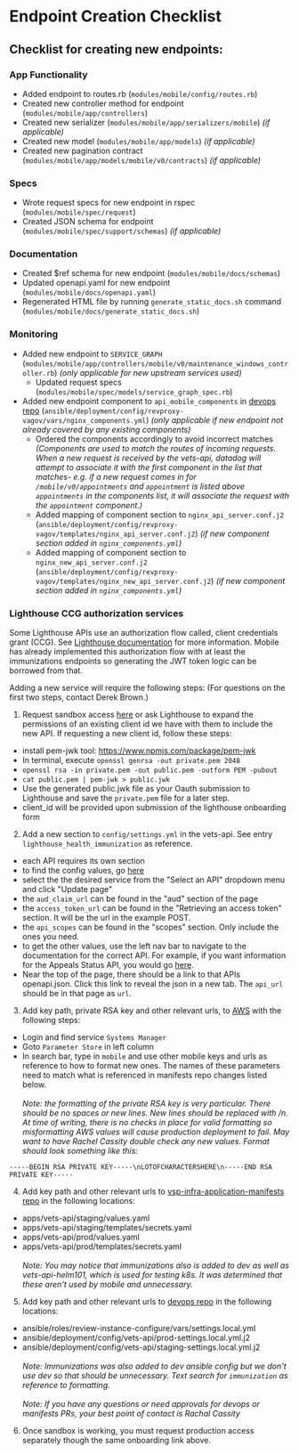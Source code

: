 # Endpoint Creation Checklist
## Checklist for creating new endpoints:
### App Functionality
* Added endpoint to routes.rb (`modules/mobile/config/routes.rb`)
* Created new controller method for endpoint (`modules/mobile/app/controllers`)
* Created new serializer (`modules/mobile/app/serializers/mobile`) _(if applicable)_
* Created new model (`modules/mobile/app/models`) _(if applicable)_
* Created new pagination contract (`modules/mobile/app/models/mobile/v0/contracts`) _(if applicable)_
### Specs
* Wrote request specs for new endpoint in rspec (`modules/mobile/spec/request`)
* Created JSON schema for endpoint (`modules/mobile/spec/support/schemas`) _(if applicable)_
### Documentation
* Created $ref schema for new endpoint (`modules/mobile/docs/schemas`)
* Updated openapi.yaml for new endpoint (`modules/mobile/docs/openapi.yaml`)
* Regenerated HTML file by running `generate_static_docs.sh` command (`modules/mobile/docs/generate_static_docs.sh`)
### Monitoring
* Added new endpoint to `SERVICE_GRAPH` (`modules/mobile/app/controllers/mobile/v0/maintenance_windows_controller.rb`) _(only applicable for new upstream services used)_
  * Updated request specs (`modules/mobile/spec/models/service_graph_spec.rb`)
* Added new endpoint component to `api_mobile_components` in [devops repo](https://github.com/department-of-veterans-affairs/devops) (`ansible/deployment/config/revproxy-vagov/vars/nginx_components.yml`) _(only applicable if new endpoint not already covered by any existing components)_
  * Ordered the components accordingly to avoid incorrect matches _(Components are used to match the routes of incoming requests. When a new request is received by the vets-api, datadog will attempt to associate it with the first component in the list that matches- e.g. if a new request comes in for `/mobile/v0/appointments` and `appointment` is listed above `appointments` in the components list, it will associate the request with the `appointment` component.)_
  * Added mapping of component section to `nginx_api_server.conf.j2` (`ansible/deployment/config/revproxy-vagov/templates/nginx_api_server.conf.j2`) _(if new component section added in `nginx_components.yml`)_
  * Added mapping of component section to `nginx_new_api_server.conf.j2` (`ansible/deployment/config/revproxy-vagov/templates/nginx_new_api_server.conf.j2`) _(if new component section added in `nginx_components.yml`)_
### Lighthouse CCG authorization services
Some Lighthouse APIs use an authorization flow called, client credentials grant (CCG). See [Lighthouse documentation](https://dev-developer.va.gov/explore/authorization/docs/client-credentials?api=va_letter_generator) for more information. Mobile has already implemented this authorization flow with at least the immunizations endpoints so generating the JWT token logic can be borrowed from that.

Adding a new service will require the following steps:
(For questions on the first two steps, contact Derek Brown.)
  1. Request sandbox access [here](https://developer.va.gov/onboarding/request-sandbox-access) or ask Lighthouse to expand the permissions of an existing client id we have with them to include the new API. If requesting a new client id, follow these steps:
  * install pem-jwk tool: https://www.npmjs.com/package/pem-jwk
  * In terminal, execute `openssl genrsa -out private.pem 2048`
  * `openssl rsa -in private.pem -out public.pem -outform PEM -pubout`
  * `cat public.pem | pem-jwk > public.jwk`
  * Use the generated public.jwk file as your Oauth submission to Lighthouse and save the `private.pem` file for a later step.
  * client_id will be provided upon submission of the lighthouse onboarding form
  2. Add a new section to `config/settings.yml` in the vets-api. See entry `lighthouse_health_immunization` as reference.
  * each API requires its own section
  * to find the config values, go [here](https://dev-developer.va.gov/explore/authorization/docs/client-credentials)
  * select the the desired service from the "Select an API" dropdown menu and click "Update page"
  * the `aud_claim_url` can be found in the "aud" section of the page
  * the `access_token_url` can be found in the "Retrieving an access token" section. It will be the url in the example POST.
  * the `api_scopes` can be found in the "scopes" section. Only include the ones you need.
  * to get the other values, use the left nav bar to navigate to the documentation for the correct API. For example, if you want information for the Appeals Status API, you would go [here](https://dev-developer.va.gov/explore/appeals/docs/appeals?version=current).
  * Near the top of the page, there should be a link to that APIs openapi.json. Click this link to reveal the json in a new tab. The `api_url` should be in that page as `url`.
  3. Add key path, private RSA key and other relevant urls, to [AWS](https://dsvagovcloud.signin.amazonaws-us-gov.com/console) with the following steps:
  * Login and find service `Systems Manager`
  * Goto `Parameter Store` in left column
  * In search bar, type in `mobile` and use other mobile keys and urls as reference to how to format new ones. The names of these parameters need to match what is referenced in manifests repo changes listed below.
  <br/><br/>*Note: the formatting of the private RSA key is very particular. There should be no spaces or new lines. New lines should be replaced with /n. At time of writing, there is no checks in place for valid formatting so misformatting AWS values will cause production deployment to fail. May want to have Rachel Cassity double check any new values. Format should look something like this:*
```
-----BEGIN RSA PRIVATE KEY-----\nLOTOFCHARACTERSHERE\n-----END RSA PRIVATE KEY-----
```
  4. Add key path and other relevant urls to [vsp-infra-application-manifests repo](https://github.com/department-of-veterans-affairs/vsp-infra-application-manifests) in the following locations:
  * apps/vets-api/staging/values.yaml
  * apps/vets-api/staging/templates/secrets.yaml
  * apps/vets-api/prod/values.yaml
  * apps/vets-api/prod/templates/secrets.yaml
  <br/><br/>*Note: You may notice that immunizations also is added to dev as well as vets-api-helm101, which is used for testing k8s. It was determined that these aren't used by mobile and unnecessary.*
  5. Add key path and other relevant urls to [devops repo](https://github.com/department-of-veterans-affairs/devops) in the following locations:
  * ansible/roles/review-instance-configure/vars/settings.local.yml
  * ansible/deployment/config/vets-api/prod-settings.local.yml.j2
  * ansible/deployment/config/vets-api/staging-settings.local.yml.j2
  <br/><br/>*Note: Immunizations was also added to dev ansible config but we don't use dev so that should be unnecessary. Text search for `immunization` as reference to formatting.*
  <br/><br/>*Note: If you have any questions or need approvals for devops or manifests PRs, your best point of contact is Rachal Cassity*

  6. Once sandbox is working, you must request production access separately though the same onboarding link above.
